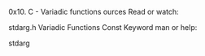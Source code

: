 0x10. C - Variadic functions
ources
Read or watch:

stdarg.h
Variadic Functions
Const Keyword
man or help:

stdarg
